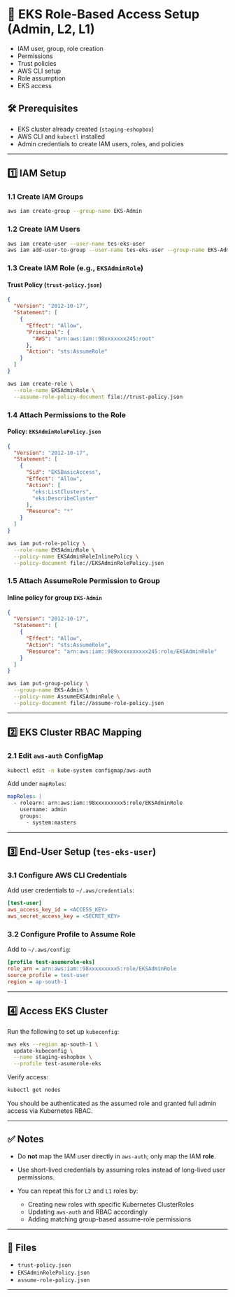 # 🎯 EKS Role-Based Access Setup (Admin, L2, L1)

* IAM user, group, role creation
* Permissions
* Trust policies
* AWS CLI setup
* Role assumption
* EKS access


## 🛠️ Prerequisites

- EKS cluster already created (`staging-eshopbox`)
- AWS CLI and `kubectl` installed
- Admin credentials to create IAM users, roles, and policies

---

## 1️⃣ IAM Setup

### 1.1 Create IAM Groups

```bash
aws iam create-group --group-name EKS-Admin
````

### 1.2 Create IAM Users

```bash
aws iam create-user --user-name tes-eks-user
aws iam add-user-to-group --user-name tes-eks-user --group-name EKS-Admin
```

### 1.3 Create IAM Role (e.g., `EKSAdminRole`)

#### Trust Policy (`trust-policy.json`)

```json
{
  "Version": "2012-10-17",
  "Statement": [
    {
      "Effect": "Allow",
      "Principal": {
        "AWS": "arn:aws:iam::98xxxxxxx245:root"
      },
      "Action": "sts:AssumeRole"
    }
  ]
}
```

```bash
aws iam create-role \
  --role-name EKSAdminRole \
  --assume-role-policy-document file://trust-policy.json
```

### 1.4 Attach Permissions to the Role

#### Policy: `EKSAdminRolePolicy.json`

```json
{
  "Version": "2012-10-17",
  "Statement": [
    {
      "Sid": "EKSBasicAccess",
      "Effect": "Allow",
      "Action": [
        "eks:ListClusters",
        "eks:DescribeCluster"
      ],
      "Resource": "*"
    }
  ]
}
```

```bash
aws iam put-role-policy \
  --role-name EKSAdminRole \
  --policy-name EKSAdminRoleInlinePolicy \
  --policy-document file://EKSAdminRolePolicy.json
```

### 1.5 Attach AssumeRole Permission to Group

#### Inline policy for group `EKS-Admin`

```json
{
  "Version": "2012-10-17",
  "Statement": [
    {
      "Effect": "Allow",
      "Action": "sts:AssumeRole",
      "Resource": "arn:aws:iam::989xxxxxxxxxx245:role/EKSAdminRole"
    }
  ]
}
```

```bash
aws iam put-group-policy \
  --group-name EKS-Admin \
  --policy-name AssumeEKSAdminRole \
  --policy-document file://assume-role-policy.json
```

---

## 2️⃣ EKS Cluster RBAC Mapping

### 2.1 Edit `aws-auth` ConfigMap

```bash
kubectl edit -n kube-system configmap/aws-auth
```

Add under `mapRoles`:

```yaml
mapRoles: |
  - rolearn: arn:aws:iam::98xxxxxxxxx5:role/EKSAdminRole
    username: admin
    groups:
      - system:masters
```

---

## 3️⃣ End-User Setup (`tes-eks-user`)

### 3.1 Configure AWS CLI Credentials

Add user credentials to `~/.aws/credentials`:

```ini
[test-user]
aws_access_key_id = <ACCESS_KEY>
aws_secret_access_key = <SECRET_KEY>
```

### 3.2 Configure Profile to Assume Role

Add to `~/.aws/config`:

```ini
[profile test-asumerole-eks]
role_arn = arn:aws:iam::98xxxxxxxxx5:role/EKSAdminRole
source_profile = test-user
region = ap-south-1
```

---

## 4️⃣ Access EKS Cluster

Run the following to set up `kubeconfig`:

```bash
aws eks --region ap-south-1 \
  update-kubeconfig \
  --name staging-eshopbox \
  --profile test-asumerole-eks
```

Verify access:

```bash
kubectl get nodes
```

You should be authenticated as the assumed role and granted full admin access via Kubernetes RBAC.

---

## ✅ Notes

* Do **not** map the IAM user directly in `aws-auth`; only map the IAM **role**.
* Use short-lived credentials by assuming roles instead of long-lived user permissions.
* You can repeat this for `L2` and `L1` roles by:

  * Creating new roles with specific Kubernetes ClusterRoles
  * Updating `aws-auth` and RBAC accordingly
  * Adding matching group-based assume-role permissions

---

## 📁 Files

* `trust-policy.json`
* `EKSAdminRolePolicy.json`
* `assume-role-policy.json`

---
